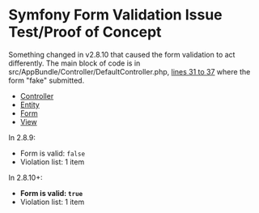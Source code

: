 Symfony Form Validation Issue Test/Proof of Concept
==========

Something changed in v2.8.10 that caused the form validation to act differently.
 The main block of code is in src/AppBundle/Controller/DefaultController.php, 
 [lines 31 to 37](https://github.com/darrylhein/symfony_form_validation_issue_2.8/blob/master/src/AppBundle/Controller/DefaultController.php#L31) where the form "fake" submitted. 
 
- [Controller](https://github.com/darrylhein/symfony_form_validation_issue_2.8/blob/master/src/AppBundle/Controller/DefaultController.php)
- [Entity](https://github.com/darrylhein/symfony_form_validation_issue_2.8/blob/master/src/AppBundle/Entity/Test.php)
- [Form](https://github.com/darrylhein/symfony_form_validation_issue_2.8/blob/master/src/AppBundle/Form/Type/TestFormType.php) 
- [View](https://github.com/darrylhein/symfony_form_validation_issue_2.8/blob/master/app/Resources/views/default/index.html.twig)

In 2.8.9:

- Form is valid: `false`
- Violation list: 1 item

In 2.8.10+:

- **Form is valid: `true`**
- Violation list: 1 item
